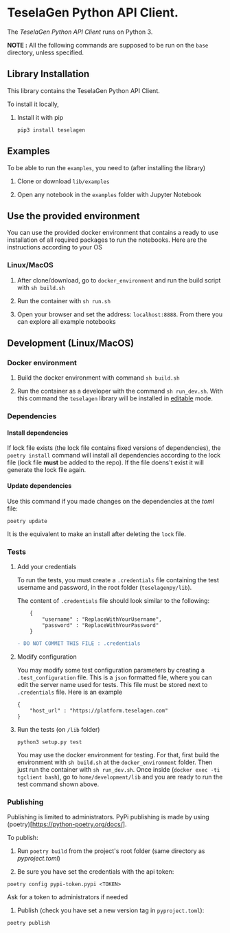 # TeselaGen Python API Client.

The _TeselaGen Python API Client_ runs on Python 3.

**NOTE :** All the following commands are supposed to be run on the `base` directory, unless specified.

## Library Installation
This library contains the TeselaGen Python API Client.

To install it locally,

1. Install it with pip

    ```
    pip3 install teselagen
    ```

## Examples

To be able to run the `examples`, you need to (after installing the library)

1. Clone or download `lib/examples` 

1. Open any notebook in the `examples` folder with Jupyter Notebook

## Use the provided environment

You can use the provided docker environment that contains a ready to use installation
of all required packages to run the notebooks. Here are the instructions according to your OS

### Linux/MacOS

1. After clone/download, go to `docker_environment` and run the build script with `sh build.sh`

1. Run the container with `sh run.sh`

1. Open your browser and set the address: `localhost:8888`. From there you can explore all example notebooks

## Development (Linux/MacOS)

### Docker environment 

1. Build the docker environment with command `sh build.sh`

2. Run the container as a developer with the command `sh run_dev.sh`. With this command the `teselagen` library
   will be installed in [editable](https://pip.pypa.io/en/stable/reference/pip_install/#editable-installs) mode.

### Dependencies

#### Install dependencies

If lock file exists (the lock file contains fixed versions of dependencies), the `poetry install` command will install
all dependencies according to the lock file (lock file **must** be added to the repo). If the file doens't exist it will generate
the lock file again.

#### Update dependencies

Use this command if you made changes on the dependencies at the *toml* file:
```
poetry update
``` 

It is the equivalent to make an install after deleting the `lock` file.

### Tests

1. Add your credentials

    To run the tests, you must create a `.credentials` file containing the test username and password, in the root  folder (`teselagenpy/lib`).

    The content of `.credentials` file should look similar to the following:

    ```
        {
            "username" : "ReplaceWithYourUsername",
            "password" : "ReplaceWithYourPassword"
        }
    ````

    ```diff
    - DO NOT COMMIT THIS FILE : .credentials
    ```

1. Modify configuration

    You may modify some test configuration parameters by creating a `.test_configuration` file. This is a
    `json` formatted file, where you can edit the server name used for tests. This file must be stored next to
    `.credentials` file. Here is an example

    ```
    {
	    "host_url" : "https://platform.teselagen.com"
    }
    ```

1. Run the tests (on `/lib` folder)

    ```
    python3 setup.py test
    ```

    You may use the docker environment for testing. For that, first build the environment with `sh build.sh` at
    the `docker_environment` folder. Then just run the container with `sh run_dev.sh`. Once inside (`docker exec -ti tgclient bash`), go to
    `home/development/lib` and you are ready to run the test command shown above.

### Publishing

Publishing is limited to administrators. PyPi publishing is made by using (poetry)[https://python-poetry.org/docs/]. 

To publish:

1. Run `poetry build` from the project's root folder (same directory as *pyproject.toml*)

1. Be sure you have set the credentials with the api token:

```
poetry config pypi-token.pypi <TOKEN>
```

Ask for a token to administrators if needed

1. Publish (check you have set a new version tag in `pyproject.toml`):

```
poetry publish
```


